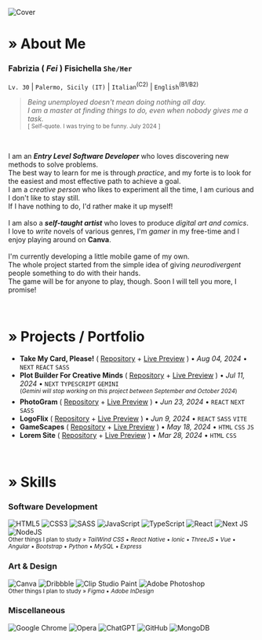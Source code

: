 ![Cover](https://media.licdn.com/dms/image/D4D16AQGky8gQXwONnA/profile-displaybackgroundimage-shrink_350_1400/0/1719305831567?e=1726099200&v=beta&t=ljRCrZxCr86uA9gPCARj5e7THR-46geMI8fjm6jtuMc)

# » About Me 
### Fabrizia ( *Fei* ) Fisichella ` She/Her `
` Lv. 30 ` | ` Palermo, Sicily (IT) ` | ` Italian `<sup>(C2)</sup> | ` English `<sup>(B1/B2)</sup><br>
> *Being unemployed doesn't mean doing nothing all day.*<br>
> *I am a master at finding things to do, even when nobody gives me a task.*<br>
> <sup>[ Self-quote. I was trying to be funny. July 2024 ]</sup><br>

<br>

I am an _**Entry Level Software Developer**_ who loves discovering new methods to solve problems.<br>
The best way to learn for me is through *practice*, and my forte is to look for the easiest and most effective path to achieve a goal.<br>
I am a *creative person* who likes to experiment all the time, I am curious and I don't like to stay still.<br>
If I have nothing to do, I'd rather make it up myself!<br>
<br>
I am also a _**self-taught artist**_ who loves to produce *digital art and comics*.<br>
I love to *write* novels of various genres, I'm *gamer* in my free-time and I enjoy playing around on **Canva**.<br>
<br>
I'm currently developing a little mobile game of my own.<br>
The whole project started from the simple idea of giving *neurodivergent* people something to do with their hands.<br>
The game will be for anyone to play, though. Soon I will tell you more, I promise!<br>

<br>

# » Projects / Portfolio
- **Take My Card, Please!** ( [Repository](https://github.com/fabriziafisichella/take-my-card-please) + [Live Preview](https://take-my-card-please.vercel.app) ) • *Aug 04, 2024* • `NEXT` `REACT` `SASS`
- **Plot Builder For Creative Minds** ( [Repository](https://github.com/fabriziafisichella/plot-builder) + [Live Preview](https://plot-builder.vercel.app) ) • *Jul 11, 2024* • `NEXT` `TYPESCRIPT` `GEMINI`<br>
  <sup>(*Gemini will stop working on this project between September and October 2024*)</sup>
- **PhotoGram** ( [Repository](https://github.com/fabriziafisichella/photogram/tree/main) + [Live Preview](https://photogram-lake.vercel.app) ) • *Jun 23, 2024* • `REACT` `NEXT` `SASS`
- **LogoFlix** ( [Repository](https://github.com/fabriziafisichella/logoflix) + [Live Preview](https://logoflix.vercel.app) ) • *Jun 9, 2024* • `REACT` `SASS` `VITE`
- **GameScapes** ( [Repository](https://github.com/fabriziafisichella/gamescapes) + [Live Preview](https://gamescapes.vercel.app) ) • *May 18, 2024* • `HTML` `CSS` `JS`
- **Lorem Site** ( [Repository](https://github.com/fabriziafisichella/ipsum-lorem-site) + [Live Preview](https://ipsum-lorem-site.vercel.app) ) • *Mar 28, 2024* • `HTML` `CSS`

<br>

# » Skills
### Software Development
![HTML5](https://img.shields.io/badge/html5-%23E34F26.svg?style=for-the-badge&logo=html5&logoColor=white) ![CSS3](https://img.shields.io/badge/css3-%231572B6.svg?style=for-the-badge&logo=css3&logoColor=white) ![SASS](https://img.shields.io/badge/SASS-hotpink.svg?style=for-the-badge&logo=SASS&logoColor=white) 	![JavaScript](https://img.shields.io/badge/javascript-%23323330.svg?style=for-the-badge&logo=javascript&logoColor=%23F7DF1E) ![TypeScript](https://img.shields.io/badge/typescript-%23007ACC.svg?style=for-the-badge&logo=typescript&logoColor=white) ![React](https://img.shields.io/badge/react-%2320232a.svg?style=for-the-badge&logo=react&logoColor=%2361DAFB) ![Next JS](https://img.shields.io/badge/Next-black?style=for-the-badge&logo=next.js&logoColor=white) ![NodeJS](https://img.shields.io/badge/node.js-6DA55F?style=for-the-badge&logo=node.js&logoColor=white) <br>
<sup>Other things I plan to study » *TailWind CSS* • *React Native* • *Ionic* • *ThreeJS* • *Vue* • *Angular* • *Bootstrap* • *Python* • *MySQL* • *Express* </sup>

### Art & Design
![Canva](https://img.shields.io/badge/Canva-%2300C4CC.svg?style=for-the-badge&logo=Canva&logoColor=white) ![Dribbble](https://img.shields.io/badge/Dribbble-EA4C89?style=for-the-badge&logo=dribbble&logoColor=white) ![**Clip Studio Paint**](https://img.shields.io/badge/Clip%20Studio%20Paint-49021F?style=for-the-badge&logo=clipstudiopaint&logoColor=white) ![Adobe Photoshop](https://img.shields.io/badge/adobe%20photoshop-%2331A8FF.svg?style=for-the-badge&logo=adobe%20photoshop&logoColor=white)<br>
<sup>Other things I plan to study » *Figma* • *Adobe InDesign*</sup>

### Miscellaneous
![Google Chrome](https://img.shields.io/badge/Google%20Chrome-4285F4?style=for-the-badge&logo=GoogleChrome&logoColor=white) ![Opera](https://img.shields.io/badge/Opera-FF1B2D?style=for-the-badge&logo=Opera&logoColor=white) ![ChatGPT](https://img.shields.io/badge/chatGPT-74aa9c?style=for-the-badge&logo=openai&logoColor=white) ![GitHub](https://img.shields.io/badge/github-%23121011.svg?style=for-the-badge&logo=github&logoColor=white) ![MongoDB](https://img.shields.io/badge/MongoDB-%234ea94b.svg?style=for-the-badge&logo=mongodb&logoColor=white)
